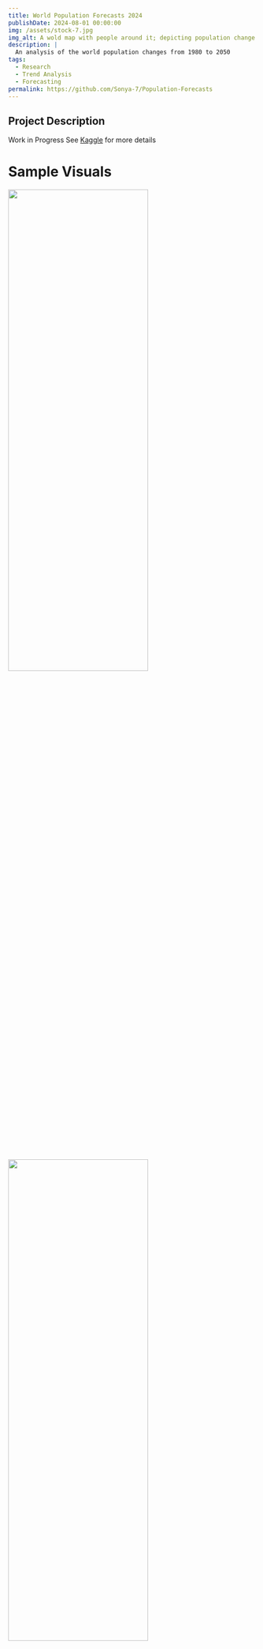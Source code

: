 ```yaml
---
title: World Population Forecasts 2024
publishDate: 2024-08-01 00:00:00
img: /assets/stock-7.jpg
img_alt: A wold map with people around it; depicting population change over time
description: |
  An analysis of the world population changes from 1980 to 2050
tags:
  - Research
  - Trend Analysis
  - Forecasting
permalink: https://github.com/Sonya-7/Population-Forecasts
---
```


## Project Description
Work in Progress
See [Kaggle](https://www.kaggle.com/sonyalawrence) for more details  <br />



# Sample Visuals  
<p  align="left center">
  <img  src="" width=75% height=50%/>

<p  align="left center">
  <img  src="" width=75% height=50%/>

<p  align="left center">
  <img  src="" width=75% height=50%/>
 
  